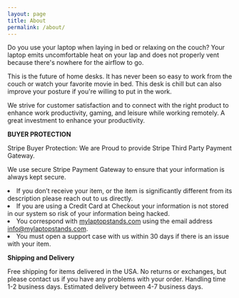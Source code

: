 ```yaml
---
layout: page
title: About
permalink: /about/
---
```


Do you use your laptop when laying in bed or relaxing on the couch? Your laptop emits uncomfortable heat on your lap and does not properly vent because there's nowhere for the airflow to go.

This is the future of home desks. It has never been so easy to work from the couch or watch your favorite movie in bed. This desk is chill but can also improve your posture if you're willing to put in the work.

We strive for customer satisfaction and to connect with the right product to enhance work productivity, gaming, and leisure while working remotely. A great investment to enhance your productivity.


<b>BUYER PROTECTION</b>


Stripe Buyer Protection: We are Proud to provide Stripe Third Party Payment Gateway.

We use secure Stripe Payment Gateway to ensure that your information is always kept secure.

<li>If you don’t receive your item, or the item is significantly different from its description please reach out to us directly.</li>

<li>If you are using a Credit Card at Checkout your information is not stored in our system so risk of your information being hacked.</li>

<li>You correspond with <a href="https://mylaptopstands.com">mylaptopstands.com</a> using the email address <a href="mailto:info@mylaptopstands.com">info@mylaptopstands.com</a>.</li>

<li>You must open a support case with us within 30 days if there is an issue with your item.</li>


<b>Shipping and Delivery</b>

Free shipping for items delivered in the USA.
No returns or exchanges, but please contact us if you have any problems with your order.
Handling time 1-2 business days. Estimated delivery between 4-7 business days.
